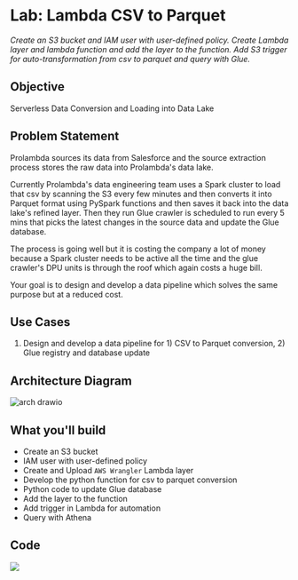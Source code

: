 # Lab: Lambda CSV to Parquet

*Create an S3 bucket and IAM user with user-defined policy. Create Lambda layer and lambda function and add the layer to the function. Add S3 trigger for auto-transformation from csv to parquet and query with Glue.*

## Objective

Serverless Data Conversion and Loading into Data Lake

## Problem Statement

Prolambda sources its data from Salesforce and the source extraction process stores the raw data into Prolambda's data lake.

Currently Prolambda's data engineering team uses a Spark cluster to load that csv by scanning the S3 every few minutes and then converts it into Parquet format using PySpark functions and then saves it back into the data lake's refined layer. Then they run Glue crawler is scheduled to run every 5 mins that picks the latest changes in the source data and update the Glue database.

The process is going well but it is costing the company a lot of money because a Spark cluster needs to be active all the time and the glue crawler's DPU units is through the roof which again costs a huge bill.

Your goal is to design and develop a data pipeline which solves the same purpose but at a reduced cost.

## Use Cases

1. Design and develop a data pipeline for 1) CSV to Parquet conversion, 2) Glue registry and database update

## Architecture Diagram

![arch drawio](https://user-images.githubusercontent.com/62965911/214528163-d8ad4bd2-b1b1-4cf4-a530-bc47df2b0710.svg)

## What you'll build

- Create an S3 bucket
- IAM user with user-defined policy
- Create and Upload `AWS Wrangler` Lambda layer
- Develop the python function for csv to parquet conversion
- Python code to update Glue database
- Add the layer to the function
- Add trigger in Lambda for automation
- Query with Athena

## Code

[![](https://img.shields.io/badge/jupyter-notebook-informational?logo=jupyter)](https://nbviewer.org/github/sparsh-ai/recohut/blob/main/docs/03-processing/lab-lambda-csv-parquet/main.ipynb)
